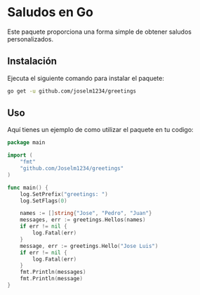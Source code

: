 # Saludos en Go

Este paquete proporciona una forma simple de obtener saludos personalizados.

## Instalación

Ejecuta el siguiente comando para instalar el paquete:

```bash
go get -u github.com/joselm1234/greetings
```

## Uso

Aquí tienes un ejemplo de como utilizar el paquete en tu codigo:

```go
package main

import (
    "fmt"
    "github.com/Joselm1234/greetings"
)

func main() {
	log.SetPrefix("greetings: ")
	log.SetFlags(0)

	names := []string{"Jose", "Pedro", "Juan"}
	messages, err := greetings.Hellos(names)
    if err != nil {
		log.Fatal(err)
	}
	message, err := greetings.Hello("Jose Luis")
	if err != nil {
		log.Fatal(err)
	}
	fmt.Println(messages)
    fmt.Println(message)
}
```
